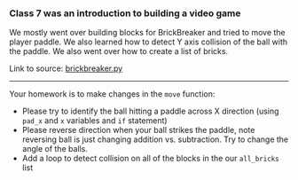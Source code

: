 
### Class 7 was an introduction to building a video game


We mostly went over building blocks for BrickBreaker and tried to move the player paddle. 
We also learned how to detect Y axis collision of the ball with the paddle. 
We also went over how to create a list of bricks. 

Link to source: [brickbreaker.py](brickbreaker.py)

--- 

Your homework is to make changes in the ```move``` function:


- Please try to identify the ball hitting a paddle across X direction (using ```pad_x``` and ```x``` variables and ```if``` statement)
- Please reverse direction when your ball strikes the paddle, note reversing ball is just changing addition vs. subtraction. Try to change the angle of the balls. 
- Add a loop to detect collision on all of the blocks in the our ```all_bricks``` list

